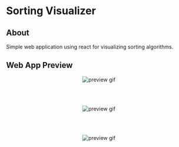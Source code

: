 # Sorting Visualizer

## About
Simple web application using react for visualizing sorting algorithms.

## Web App Preview
<p align="center">
    <img src="https://i.gyazo.com/9c3c64eda9fe505d78fdd04ecaa09830.gif" alt="preview gif"/>
</p> <br/> <br/> 

<p align="center">
    <img src="https://i.gyazo.com/cdb8174d178cc47b32a310cbccce6ab3.gif" alt="preview gif"/>
</p> <br/> <br/>

<p align="center">
    <img src="https://i.gyazo.com/519885cf18a8f58aba4a3ca124cbc1fd.gif" alt="preview gif"/>
</p> <br/> <br/>